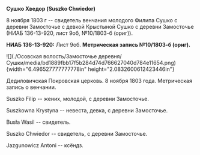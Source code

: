 **Сушко Хведор (Suszko Chwiedor)**

8 ноября 1803 г -- свидетель венчания молодого Филипа Сушко с деревни
Замосточье с девкой Крыстыной Сушко с деревни Замосточье (НИАБ
136-13-920, лист 9об, №10/1803-б (ориг)).

**НИАБ 136-13-920:** Лист 9об. **Метрическая запись №10/1803-б (ориг).**

![](./Осовская волость/Замосточье деревня/Сушки/media/bd1889fbb17f5b284d74d766627040d784e11654.png){width="6.496527777777778in"
height="2.0832600612423446in"}

Дедиловичская Покровская церковь. 8 ноября 1803 года. Метрическая запись
о венчании.

Suszko Filip -- жених, молодой, с деревни Замосточье.

Suszkowna Krystyna -- невеста, девка, с деревни Замосточье.

Busła Wasil -- свидетель.

Suszko Chwiedor -- свидетель, с деревни Замосточье.

Jazgunowicz Antoni -- ксёндз.
